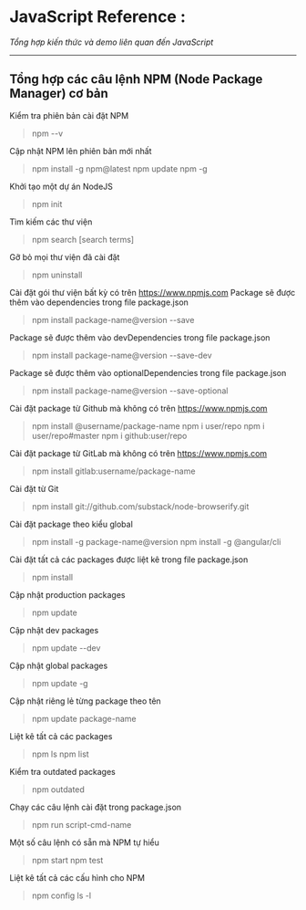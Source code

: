 # JavaScript Reference :
_Tổng hợp kiến thức và demo liên quan đến JavaScript_

<!-- link các bài viết hay :
- https://soaica.dev/index.php/2020/02/14/ten-goi-va-truong-hop-su-dung-cac-web-component-hay-gap/

- https://viblo.asia/p/tim-hieu-kien-thuc-co-ban-ve-api-maGK7A4Mlj2?fbclid=IwAR3fFepuj58hbZtVVpxWTG3afN9y-w21r1P_J0DU7d0NmNgTx_zdc4cl3AU

- https://growupcareer.com/2020/04/14/10-mo-hinh-kien-%E2%80%8B%E2%80%8Btruc-phan-mem-pho-bien/

- https://github.com/Asabeneh/30-Days-Of-Reac

- https://itviec.com/blog/software-architect-la-gi/

- http://laptoplinhkien.vn/san-pham/1615-thay-man-hinh-laptop-dell-vostro-5460-v5460.html

- https://4lap.vn/mua-ban-thay-the-man-hinh-laptop-dell-vostro-5460-5470.html 

- https://tapit.vn/huong-dan-viet-dac-ta-thiet-ke-qua-mot-du-nhung-don-gian/

- https://developer.okta.com/blog/2018/05/08/build-video-chat-app-with-javascript-webrtc-and-okta

- https://viblo.asia/p/su-ket-hop-hoan-hao-cua-scrapy-va-splash-giai-phap-toi-uu-voi-trang-web-su-dung-javascript-Qbq5Qa8w5D8?fbclid=IwAR0cfB8Zp2QlzIB5RoMjMy6q_DmicPf1_pU-_IyLXXVCM-nNlgCcxwHZaSw

- https://techmaster.vn/posts?author=188

- https://kipalog.com/posts/Co-ban-ve-async-await-trong-javascript

- https://viblo.asia/p/oauth2-nhung-dieu-chung-ta-khong-nen-bo-qua-WAyK8AooZxX?fbclid=IwAR02cyvZDWWs1GirIzPq_ULSW3AtOREJf20CFpzUGDTYVzH7JFIBJ8w-XKI

- https://viblo.asia/p/cac-cau-hinh-can-thiet-cho-mot-du-an-react-native-vyDZOAkQ5wj

- https://code.visualstudio.com/docs/languages/jsconfig

- https://kipalog.com/posts/Config-alias-chuan-trong-webpack

- https://morioh.com/p/2b2f35b7c7b8

-->

---



## Tổng hợp các câu lệnh NPM (Node Package Manager) cơ bản

Kiểm tra phiên bản cài đặt NPM

> npm --v

Cập nhật NPM lên phiên bản mới nhất

> npm install -g npm@latest
> npm update npm -g

Khởi tạo một dự án NodeJS

> npm init

Tìm kiếm các thư viện

> npm search [search terms]

Gỡ bỏ mọi thư viện đã cài đặt

> npm uninstall

Cài đặt gói thư viện bất kỳ có trên https://www.npmjs.com Package sẽ được thêm vào dependencies trong file package.json

> npm install package-name@version --save

Package sẽ được thêm vào devDependencies trong file package.json

> npm install package-name@version --save-dev

Package sẽ được thêm vào optionalDependencies trong file package.json

> npm install package-name@version --save-optional

Cài đặt package từ Github mà không có trên https://www.npmjs.com

> npm install @username/package-name
> npm i user/repo
> npm i user/repo#master
> npm i github:user/repo

Cài đặt package từ GitLab mà không có trên https://www.npmjs.com

> npm install gitlab:username/package-name

Cài đặt từ Git

> npm install git://github.com/substack/node-browserify.git

Cài đặt package theo kiểu global

> npm install -g package-name@version
> npm install -g @angular/cli

Cài đặt tất cả các packages được liệt kê trong file package.json

> npm install

Cập nhật production packages

> npm update

Cập nhật dev packages

> npm update --dev

Cập nhật global packages

> npm update -g

Cập nhật riêng lẻ từng package theo tên

> npm update package-name

Liệt kê tất cả các packages

> npm ls
> npm list

Kiểm tra outdated packages

> npm outdated

Chạy các câu lệnh cài đặt trong package.json

> npm run script-cmd-name

Một số câu lệnh có sẵn mà NPM tự hiểu

> npm start
> npm test

Liệt kê tất cả các cấu hình cho NPM

> npm config ls -l
